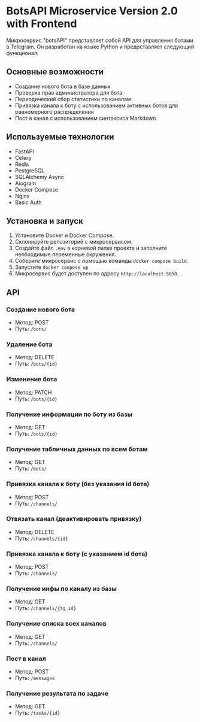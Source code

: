 # BotsAPI Microservice Version 2.0 with Frontend

Микросервис "botsAPI" представляет собой API для управления ботами в Telegram. Он разработан на языке Python и предоставляет следующий функционал:

## Основные возможности

- Создание нового бота в базе данных
- Проверка прав администратора для бота
- Периодический сбор статистики по каналам
- Привязка канала к боту с использованием активных ботов для равномерного распределения
- Пост в канал с использованием синтаксиса Markdown

## Используемые технологии

- FastAPI
- Celery
- Redis
- PostgreSQL
- SQLAlchemy Async
- Aiogram
- Docker Compose
- Nginx
- Basic Auth

## Установка и запуск

1. Установите Docker и Docker Compose.
2. Склонируйте репозиторий с микросервисом.
3. Создайте файл `.env` в корневой папке проекта и заполните необходимые переменные окружения.
4. Соберите микросервис с помощью команды `docker compose build`.
5. Запустите `docker compose up`
5. Микросервис будет доступен по адресу `http://localhost:5050`.

## API

### Создание нового бота

- Метод: POST
- Путь: `/bots/`

### Удаление бота

- Метод: DELETE
- Путь: `/bots/{id}`

### Изменение бота

- Метод: PATCH
- Путь: `/bots/{id}`

### Получение информации по боту из базы

- Метод: GET
- Путь: `/bots/{id}`

### Получение табличных данных по всем ботам

- Метод: GET
- Путь: `/bots/`

### Привязка канала к боту (без указания id бота)

- Метод: POST
- Путь: `/channels/`

### Отвязать канал (деактивировать привязку)

- Метод: DELETE
- Путь: `/channels/{id}`

### Привязка канала к боту (с указанием id бота)

- Метод: POST
- Путь: `/channels/`

### Получение инфы по каналу из базы

- Метод: GET
- Путь: `/channels/{tg_id}`

### Получение списка всех каналов

- Метод: GET
- Путь: `/channels/`

### Пост в канал

- Метод: POST
- Путь: `/messages`

### Получение результата по задаче

- Метод: GET
- Путь: `/tasks/{id}`

